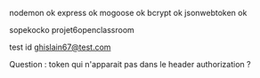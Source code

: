 nodemon ok
express ok
mogoose ok
bcrypt ok 
jsonwebtoken ok

sopekocko
projet6openclassroom

test id 
ghislain67@test.com


Question :
token qui n'apparait pas dans le header authorization ?

